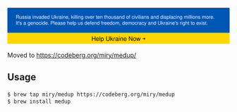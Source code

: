 [![Stand With Ukraine](https://raw.githubusercontent.com/vshymanskyy/StandWithUkraine/main/banner2-direct.svg)](https://stand-with-ukraine.pp.ua/)

Moved to https://codeberg.org/miry/medup/

## Usage

```shell
$ brew tap miry/medup https://codeberg.org/miry/medup
$ brew install medup
```
